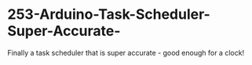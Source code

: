 # 253-Arduino-Task-Scheduler-Super-Accurate-
Finally a task scheduler that is super accurate - good enough for a clock!
